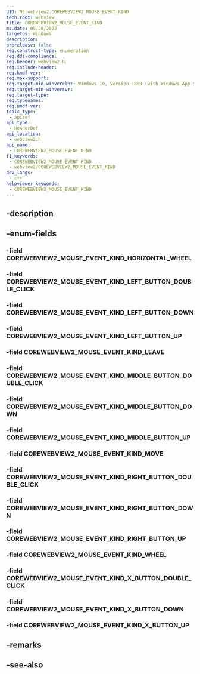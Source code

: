 ```yaml
---
UID: NE:webview2.COREWEBVIEW2_MOUSE_EVENT_KIND
tech.root: webview
title: COREWEBVIEW2_MOUSE_EVENT_KIND
ms.date: 09/20/2022
targetos: Windows
description: 
prerelease: false
req.construct-type: enumeration
req.ddi-compliance: 
req.header: webview2.h
req.include-header: 
req.kmdf-ver: 
req.max-support: 
req.target-min-winverclnt: Windows 10, version 1809 (with Windows App SDK 1.1 or later)
req.target-min-winversvr: 
req.target-type: 
req.typenames: 
req.umdf-ver: 
topic_type:
 - apiref
api_type:
 - HeaderDef
api_location:
 - webview2.h
api_name:
 - COREWEBVIEW2_MOUSE_EVENT_KIND
f1_keywords:
 - COREWEBVIEW2_MOUSE_EVENT_KIND
 - webview2/COREWEBVIEW2_MOUSE_EVENT_KIND
dev_langs:
 - c++
helpviewer_keywords:
 - COREWEBVIEW2_MOUSE_EVENT_KIND
---
```


## -description

## -enum-fields

### -field COREWEBVIEW2_MOUSE_EVENT_KIND_HORIZONTAL_WHEEL

### -field COREWEBVIEW2_MOUSE_EVENT_KIND_LEFT_BUTTON_DOUBLE_CLICK

### -field COREWEBVIEW2_MOUSE_EVENT_KIND_LEFT_BUTTON_DOWN

### -field COREWEBVIEW2_MOUSE_EVENT_KIND_LEFT_BUTTON_UP

### -field COREWEBVIEW2_MOUSE_EVENT_KIND_LEAVE

### -field COREWEBVIEW2_MOUSE_EVENT_KIND_MIDDLE_BUTTON_DOUBLE_CLICK

### -field COREWEBVIEW2_MOUSE_EVENT_KIND_MIDDLE_BUTTON_DOWN

### -field COREWEBVIEW2_MOUSE_EVENT_KIND_MIDDLE_BUTTON_UP

### -field COREWEBVIEW2_MOUSE_EVENT_KIND_MOVE

### -field COREWEBVIEW2_MOUSE_EVENT_KIND_RIGHT_BUTTON_DOUBLE_CLICK

### -field COREWEBVIEW2_MOUSE_EVENT_KIND_RIGHT_BUTTON_DOWN

### -field COREWEBVIEW2_MOUSE_EVENT_KIND_RIGHT_BUTTON_UP

### -field COREWEBVIEW2_MOUSE_EVENT_KIND_WHEEL

### -field COREWEBVIEW2_MOUSE_EVENT_KIND_X_BUTTON_DOUBLE_CLICK

### -field COREWEBVIEW2_MOUSE_EVENT_KIND_X_BUTTON_DOWN

### -field COREWEBVIEW2_MOUSE_EVENT_KIND_X_BUTTON_UP

## -remarks

## -see-also

